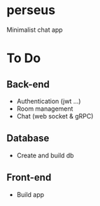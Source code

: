 # perseus
Minimalist chat app

# To Do
## Back-end
* Authentication (jwt ...)
* Room management
* Chat (web socket & gRPC)
## Database
* Create and build db
## Front-end
* Build app
